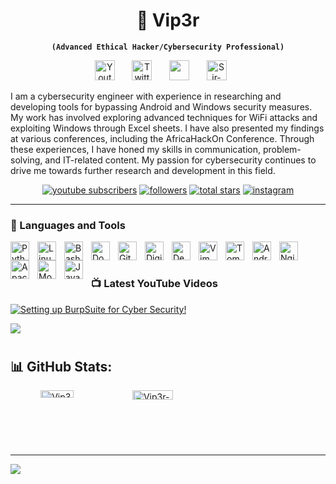 
<h1 align="center">🐉 Vip3r </h1>
<p align="center"><strong><code>(Advanced Ethical Hacker/Cybersecurity Professional)</code></strong></p>

<!-- Social icons section -->
<p align="center">
  <a href="https://www.youtube.com/channel/UCa3LjGxBeREUkg2-WNeAMIw"><img width="32px" alt="Youtube" title="Youtube" src="https://i.imgur.com/qiXu7b2.png"/></a>
  &#8287;&#8287;&#8287;&#8287;&#8287;
  <a href="https://twitter.com/sir_vip3r"><img width="32px" alt="Twitter" title="Twitter" src="https://i.imgur.com/OXZM1L6.png"/></a>
  &#8287;&#8287;&#8287;&#8287;&#8287;
  <a href="https://discord.gg/eyskkczxVy" alt="Discord" title="Cybersec Discord"><img width="32px" src="https://i.imgur.com/OViZO8J.png"/></a>
  &#8287;&#8287;&#8287;&#8287;&#8287;
  <a href="https://www.buymeacoffee.com/sir.vip3r"><img width="32px" alt="Sir-Vip3r" title="Buy me a coffee" src="https://i.imgur.com/PpLeD3K.png"/></a>
  &#8287;&#8287;&#8287;&#8287;&#8287;
</p>

I am a cybersecurity engineer with experience in researching and developing tools for bypassing Android and Windows security measures. My work has involved exploring advanced techniques for WiFi attacks and exploiting Windows through Excel sheets. I have also presented my findings at various conferences, including the AfricaHackOn Conference. Through these experiences, I have honed my skills in communication, problem-solving, and IT-related content. My passion for cybersecurity continues to drive me towards further research and development in this field.

<p align="center">
   <a href="https://www.youtube.com/channel/UCa3LjGxBeREUkg2-WNeAMIw?sub_confirmation=1">
      <img alt="youtube subscribers" title="Subscribe to my YouTube channel" src="https://custom-icon-badges.demolab.com/youtube/channel/subscribers/UCa3LjGxBeREUkg2-WNeAMIw?color=%23E05D44&label=SUBSCRIBE&logo=video&logoColor=white&style=for-the-badge&labelColor=CE4630"/></a> 
   <a href="https://github.com/Vip3r-MC?tab=followers">
      <img alt="followers" title="Follow me on Github" src="https://custom-icon-badges.demolab.com/github/followers/Vip3r-MC?color=236ad3&labelColor=1155ba&style=for-the-badge&logo=person-add&label=Follow&logoColor=white"/></a>
   <a href="https://github.com/Vip3r-MC?tab=repositories&sort=stargazers">
      <img alt="total stars" title="Total stars on GitHub" src="https://custom-icon-badges.demolab.com/github/stars/Vip3r-MC?color=55960c&style=for-the-badge&labelColor=488207&logo=star"/></a>
   <a href="https://www.instagram.com/">
      <img alt="instagram" title="Follow me on Instagram" src="https://img.shields.io/badge/Instagram-%23E4405F.svg?style=for-the-badge&logo=Instagram&logoColor=white"/></a>
</p>


---

### 🧰 Languages and Tools

<img align="left" alt="Python" width="30px" style="padding-right:10px;" src="https://cdn.jsdelivr.net/gh/devicons/devicon/icons/python/python-original.svg" />
<img align="left" alt="Linux" width="30px" style="padding-right:10px;" src="https://cdn.jsdelivr.net/gh/devicons/devicon/icons/linux/linux-original.svg" />
<img align="left" alt="Bash" width="30px" style="padding-right:10px;" src="https://cdn.jsdelivr.net/gh/devicons/devicon/icons/bash/bash-original.svg" />
<img align="left" alt="Docker" width="30px" style="padding-right:10px;" src="https://cdn.jsdelivr.net/gh/devicons/devicon/icons/docker/docker-original.svg" />
<img align="left" alt="GitHub" width="30px" style="padding-right:10px;" src="https://cdn.jsdelivr.net/gh/devicons/devicon/icons/github/github-original.svg" />
<img align="left" alt="DigitalOcean" width="30px" style="padding-right:10px;" src="https://cdn.jsdelivr.net/gh/devicons/devicon/icons/digitalocean/digitalocean-original.svg" />
<img align="left" alt="Debian" width="30px" style="padding-right:10px;" src="https://cdn.jsdelivr.net/gh/devicons/devicon/icons/debian/debian-original.svg" />
<img align="left" alt="Vim" width="30px" style="padding-right:10px;" src="https://cdn.jsdelivr.net/gh/devicons/devicon/icons/vim/vim-original.svg" />
<img align="left" alt="Tomcat" width="30px" style="padding-right:10px;" src="https://cdn.jsdelivr.net/gh/devicons/devicon/icons/tomcat/tomcat-original.svg" />
<img align="left" alt="Android" width="30px" style="padding-right:10px;" src="https://cdn.jsdelivr.net/gh/devicons/devicon/icons/android/android-original.svg" />
<img align="left" alt="Nginx" width="30px" style="padding-right:10px;" src="https://cdn.jsdelivr.net/gh/devicons/devicon/icons/nginx/nginx-original.svg" />
<img align="left" alt="Apache" width="30px" style="padding-right:10px;" src="https://cdn.jsdelivr.net/gh/devicons/devicon/icons/apache/apache-original.svg" />
<img align="left" alt="MongoDB" width="30px" style="padding-right:10px;" src="https://cdn.jsdelivr.net/gh/devicons/devicon/icons/mongodb/mongodb-original.svg" />
<img align="left" alt="Java" width="30px" style="padding-right:10px;" src="https://cdn.jsdelivr.net/gh/devicons/devicon/icons/java/java-original.svg" />
<br />



#

### 📺 Latest YouTube Videos

<!-- BEGIN YOUTUBE-CARDS -->
[![Setting up BurpSuite for Cyber Security!](https://ytcards.demolab.com/?id=DPrYCwvrsg4&title=Setting+up+BurpSuite+for+Cyber+Security%21&lang=en&timestamp=1658253612&background_color=%230d1117&title_color=%23ffffff&stats_color=%23dedede&width=250 "Setting up BurpSuite for Cyber Security!")](https://www.youtube.com/watch?v=DPrYCwvrsg4)
<!-- END YOUTUBE-CARDS -->

[<img src="https://custom-icon-badges.demolab.com/badge/-Subscribe%20For%20More-red?style=for-the-badge&logo=video&logoColor=white"/>](https://www.youtube.com/channel/UCa3LjGxBeREUkg2-WNeAMIw?sub_confirmation=1)

#

## 📊 GitHub Stats:
<div style="display:flex; justify-content:center;">
  <div style="display:flex;">
    <img src="https://github-readme-stats.vercel.app/api?username=Vip3r-MC&theme=dark&hide_border=false&include_all_commits=false&count_private=false" alt="Vip3r-MC's Github Stats" style="width: 36%;">
    <img src="https://github-readme-streak-stats.herokuapp.com/?user=Vip3r-MC&theme=dark&hide_border=false" alt="Vip3r-MC's Github Streak Stats" style="width: 40%;">
  </div>
</div>




---
[![](https://visitcount.itsvg.in/api?id=Vip3r-MC&icon=6&color=12)](https://visitcount.itsvg.in)
